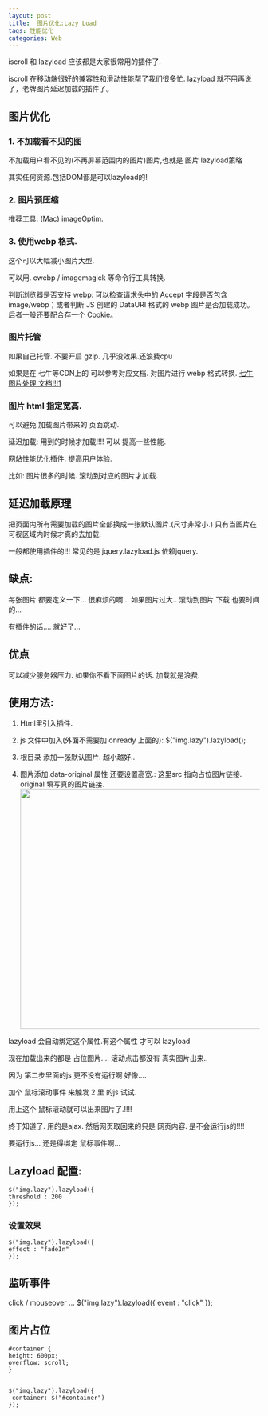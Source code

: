 ```yaml
---
layout: post
title:  图片优化:Lazy Load
tags: 性能优化
categories: Web
---
```




iscroll 和 lazyload 应该都是大家很常用的插件了.

iscroll 在移动端很好的兼容性和滑动性能帮了我们很多忙.
lazyload 就不用再说了，老牌图片延迟加载的插件了。




## 图片优化
 
### 1. 不加载看不见的图
不加载用户看不见的(不再屏幕范围内的图片)图片,也就是 图片 lazyload策略

其实任何资源.包括DOM都是可以lazyload的!



### 2. 图片预压缩
推荐工具: (Mac) imageOptim.


### 3. 使用webp 格式.
这个可以大幅减小图片大型.

可以用. cwebp / imagemagick 等命令行工具转换.

判断浏览器是否支持 webp: 
可以检查请求头中的 Accept 字段是否包含 image/webp；或者判断 JS 创建的 DataURI 格式的 webp 图片是否加载成功。后者一般还要配合存一个 Cookie。



### 图片托管

如果自己托管. 不要开启 gzip. 几乎没效果.还浪费cpu

如果是在 七牛等CDN上的 可以参考对应文档. 对图片进行 webp 格式转换.
[七牛图片处理 文档!!!1][1]

### 图片 html 指定宽高.
可以避免 加载图片带来的 页面跳动.







 
















延迟加载: 用到的时候才加载!!!!
可以 提高一些性能.

网站性能优化插件. 提高用户体验.


比如: 图片很多的时候. 滚动到对应的图片才加载.




## 延迟加载原理
把页面内所有需要加载的图片全部换成一张默认图片.(尺寸非常小.)
只有当图片在可视区域内时候才真的去加载.


一般都使用插件的!!!
常见的是 jquery.lazyload.js 依赖jquery.




## 缺点:
每张图片 都要定义一下... 很麻烦的啊...
如果图片过大.. 滚动到图片 下载 也要时间的...

有插件的话.... 就好了...

## 优点
可以减少服务器压力. 如果你不看下面图片的话. 加载就是浪费.















## 使用方法:


1. Html里引入插件.
	<script src="https://cdn.bootcss.com/jquery_lazyload/1.9.7/jquery.lazyload.min.js"></script>

2. js 文件中加入(外面不需要加 onready 上面的):
		$("img.lazy").lazyload();

3. 根目录 添加一张默认图片. 越小越好..
4.  图片添加.data-original 属性 还要设置高宽.:
这里src 指向占位图片链接.  
original 填写真的图片链接.
	<img class="lazy" data-original="真实图片链接" width="640" height="480" src="占位图片链接">

lazyload 会自动绑定这个属性.有这个属性 才可以 lazyload



现在加载出来的都是 占位图片.... 滚动点击都没有 真实图片出来..

因为 第二步里面的js 更不没有运行啊 好像....

加个 鼠标滚动事件 来触发 2 里 的js 试试.




用上这个 鼠标滚动就可以出来图片了.!!!!





终于知道了. 用的是ajax. 然后网页取回来的只是 网页内容.
是不会运行js的!!!!

要运行js... 还是得绑定 鼠标事件啊... 





## Lazyload 配置:


	$("img.lazy").lazyload({
	threshold : 200
	});


### 设置效果


	$("img.lazy").lazyload({
	effect : "fadeIn"
	});


## 监听事件
click / mouseover ...
	$("img.lazy").lazyload({
	event : "click"
	});

## 图片占位
	#container {
	height: 600px;
	overflow: scroll;
	}
	
	
	$("img.lazy").lazyload({
	 container: $("#container")
	});









[1]:	https://developer.qiniu.com/dora/api/basic-processing-images-imageview2